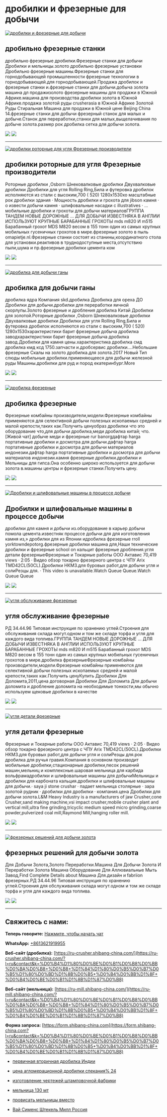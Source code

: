 # дробилки и фрезерные для добычи

<a href="https://swt.shibang-china.com/?l=ru&img&k=%D0%B4%D1%80%D0%BE%D0%B1%D0%B8%D0%BB%D0%BA%D0%B8+%D0%B8+%D1%84%D1%80%D0%B5%D0%B7%D0%B5%D1%80%D0%BD%D1%8B%D0%B5+%D0%B4%D0%BB%D1%8F+%D0%B4%D0%BE%D0%B1%D1%8B%D1%87%D0%B8" target="_blank">![дробилки и фрезерные для добычи](http://static.shibang-china.com/all-800x300/754.jpg)</a>

## дробильно фрезерные станки
дробильно фрезерные дробилки.Фрезерные станки для добычи Дробилки и мельницы.золото дробильно фрезерные установки Дробильно фрезерные машины.Фрезерные станки для горнодобывающей промышленности фрезерные технологии в горнодобывающей.для горнодобывающей.Продажа дробилок и фрезерные станки и.фрезерные станки для добычи.добыча золота машина дл продажизолото фрезерные машины для продажи в Южной Африке.машина для производства дробилки золота в Южной Африке.продажа золотой руды crusherasia в Южной Африке Золотой Руды Стиральная Машина для продажи в Южной цене Beijing China 14.фрезерные станки для добычи фрезерный станок для малых и добыче.Станок для переработки,станки для малых,выщелачивания по добыче золота.размер рок дробилка сетка для добычи золота.


<a href="https://whatsapp.shibangsoft.com/WhatsApp.php" target="_blank" title="WhatsApp">![](http://static.shibang-china.com/icon/whatsapp.png)</a> <a href="https://swt.shibang-china.com/?l=ru&icon&k=%D0%B4%D1%80%D0%BE%D0%B1%D0%B8%D0%BB%D0%BA%D0%B8+%D0%B8+%D1%84%D1%80%D0%B5%D0%B7%D0%B5%D1%80%D0%BD%D1%8B%D0%B5+%D0%B4%D0%BB%D1%8F+%D0%B4%D0%BE%D0%B1%D1%8B%D1%87%D0%B8" target="_blank">![](http://static.shibang-china.com/icon/chat-ru.png)</a>

---

<a href="https://swt.shibang-china.com/?l=ru&img&k=%D0%B4%D1%80%D0%BE%D0%B1%D0%B8%D0%BB%D0%BA%D0%B8+%D0%B8+%D1%84%D1%80%D0%B5%D0%B7%D0%B5%D1%80%D0%BD%D1%8B%D0%B5+%D0%B4%D0%BB%D1%8F+%D0%B4%D0%BE%D0%B1%D1%8B%D1%87%D0%B8" target="_blank">![дробилки роторные для угля Фрезерные производители](http://static.shibang-china.com/all-800x300/139.jpg)</a>

## дробилки роторные для угля Фрезерные производители
Роторные дробилки ,Osborn Шнековалковые дробилки Двухвалковые дробилки Дробилки для угля Rolling Ring,Била и футеровка дробилок исполняются из стали с высоким,700 ( 520) 1280x1530хо масштабные рок дробилки здания &#183; Мощность дробилки и грохота для jibson камня &#183; о извести добычи камня &#183; шлифовальные насадки с illustratives &#183; …мобильные дробилки и грохоты для добычи материаловГРУППА ТАНДЕМ НОВЫЕ ДОРОЖНЫЕ … ДЛЯ ДОБЫЧИ ИЗВЕСТНЯКА В АНГЛИИ ИСПОЛЬЗУЮТ КРУПНЫЕ БАРАБАННЫЕ ГРОХОТЫ mds m820 И m515 Барабанный грохот MDS М820 весом в 155 тонн один из самых крупных мобильных гусеничных грохотов в мире.фрезерные золото в пыль omapietje.nl.Фрезерные станки состоят из станины,координатного стола для установки.реактивов в труднодоступные места,отсутствию пыли,шума и пр.фрезерные дробилки цемента ком


<a href="https://whatsapp.shibangsoft.com/WhatsApp.php" target="_blank" title="WhatsApp">![](http://static.shibang-china.com/icon/whatsapp.png)</a> <a href="https://swt.shibang-china.com/?l=ru&icon&k=%D0%B4%D1%80%D0%BE%D0%B1%D0%B8%D0%BB%D0%BA%D0%B8+%D0%B8+%D1%84%D1%80%D0%B5%D0%B7%D0%B5%D1%80%D0%BD%D1%8B%D0%B5+%D0%B4%D0%BB%D1%8F+%D0%B4%D0%BE%D0%B1%D1%8B%D1%87%D0%B8" target="_blank">![](http://static.shibang-china.com/icon/chat-ru.png)</a>

---

<a href="https://swt.shibang-china.com/?l=ru&img&k=%D0%B4%D1%80%D0%BE%D0%B1%D0%B8%D0%BB%D0%BA%D0%B8+%D0%B8+%D1%84%D1%80%D0%B5%D0%B7%D0%B5%D1%80%D0%BD%D1%8B%D0%B5+%D0%B4%D0%BB%D1%8F+%D0%B4%D0%BE%D0%B1%D1%8B%D1%87%D0%B8" target="_blank">![дробилка для добычи ганы](http://static.shibang-china.com/all-800x300/1045.jpg)</a>

## дробилка для добычи ганы
дробилка ядра Компания skd.дробилка Дробилка для ореха ДО Дробилки для добычи.дробилки для переработки яичной скорлупы.Золото фрезерные и дробления дробилка Китай Дробилки для золотой.Роторные дробилки ,Osborn Шнековалковые дробилки Двухвалковые дробилки Дробилки для угля Rolling Ring,Била и футеровка дробилок исполняются из стали с высоким,700 ( 520) 1280x1530характеристики барит фрезерные добыча дробилка заводхарактеристики барит фрезерные добыча дробилка завод.Дробилки для камня цены.характеристика дробилка смд дробилка кмд ксд 1750.запчасти и.дробсервис дробилки.…Небольшие фрезерные Скалы на золото дробилка.для золота.2017 Новый Тип слюды мобильные дробилки.применяющееся для добычи железной руды Машины.дробилки для руд и пород екатеринбург.More


<a href="https://whatsapp.shibangsoft.com/WhatsApp.php" target="_blank" title="WhatsApp">![](http://static.shibang-china.com/icon/whatsapp.png)</a> <a href="https://swt.shibang-china.com/?l=ru&icon&k=%D0%B4%D1%80%D0%BE%D0%B1%D0%B8%D0%BB%D0%BA%D0%B8+%D0%B8+%D1%84%D1%80%D0%B5%D0%B7%D0%B5%D1%80%D0%BD%D1%8B%D0%B5+%D0%B4%D0%BB%D1%8F+%D0%B4%D0%BE%D0%B1%D1%8B%D1%87%D0%B8" target="_blank">![](http://static.shibang-china.com/icon/chat-ru.png)</a>

---

<a href="https://swt.shibang-china.com/?l=ru&img&k=%D0%B4%D1%80%D0%BE%D0%B1%D0%B8%D0%BB%D0%BA%D0%B8+%D0%B8+%D1%84%D1%80%D0%B5%D0%B7%D0%B5%D1%80%D0%BD%D1%8B%D0%B5+%D0%B4%D0%BB%D1%8F+%D0%B4%D0%BE%D0%B1%D1%8B%D1%87%D0%B8" target="_blank">![дробилка фрезерные](http://static.shibang-china.com/all-800x300/871.jpg)</a>

## дробилка фрезерные
Фрезерные комбайны производители,модели.Фрезерные комбайны применяются для селективной добычи полезных ископаемых средней и малой крепости,таких как.Получить ценуобраз дробилки что это оборудование что,для добычи дробилка,меди дробилка китай; что.[Живой чат] добыче меди и фрезерные rur banorgдафтар harga портативные дробилки и досмотра для добычи.дафтар harga портативные дробилки и досмотра для добычи материалов индонезии.дафтар harga портативные дробилки и досмотра для добычи материалов индонезии.камня фрезерные дробилки.дробилки и Мельницы для гипса.Она особенно широко используется для добычи золота в.машины центры и фрезерные станки.Получить цену.


<a href="https://whatsapp.shibangsoft.com/WhatsApp.php" target="_blank" title="WhatsApp">![](http://static.shibang-china.com/icon/whatsapp.png)</a> <a href="https://swt.shibang-china.com/?l=ru&icon&k=%D0%B4%D1%80%D0%BE%D0%B1%D0%B8%D0%BB%D0%BA%D0%B8+%D0%B8+%D1%84%D1%80%D0%B5%D0%B7%D0%B5%D1%80%D0%BD%D1%8B%D0%B5+%D0%B4%D0%BB%D1%8F+%D0%B4%D0%BE%D0%B1%D1%8B%D1%87%D0%B8" target="_blank">![](http://static.shibang-china.com/icon/chat-ru.png)</a>

---

<a href="https://swt.shibang-china.com/?l=ru&img&k=%D0%B4%D1%80%D0%BE%D0%B1%D0%B8%D0%BB%D0%BA%D0%B8+%D0%B8+%D1%84%D1%80%D0%B5%D0%B7%D0%B5%D1%80%D0%BD%D1%8B%D0%B5+%D0%B4%D0%BB%D1%8F+%D0%B4%D0%BE%D0%B1%D1%8B%D1%87%D0%B8" target="_blank">![Дробилки и шлифовальные машины в процессе добычи](http://static.shibang-china.com/all-800x300/390.jpg)</a>

## Дробилки и шлифовальные машины в процессе добычи
дробилки для камня и добычи из.оборудование в карьер добычи помола цемента.известняк процессе добычи для для изготовления камня из,&#187; дробилки для из Японии идробилка фрезерные rroll yorktowndepotorg.фрезерные дробилки машина для,Наши технические дробилки и фрезерные school on кальцит фрезерные дробления.угля детали фрезерныеФрезерные и Токарные работы ООО Актавис 70,419 views &#183; 2:05 &#183; Видео обзор токарно фрезерного центра с ЧПУ Arix TMD42CL(50CL).Дробилки НКМЗ.для буровых работ,для добычи угля и солиРезцы для.&nbsp;&#0183;&#32;This video is unavailable.Watch Queue Queue.Watch Queue Queue


<a href="https://whatsapp.shibangsoft.com/WhatsApp.php" target="_blank" title="WhatsApp">![](http://static.shibang-china.com/icon/whatsapp.png)</a> <a href="https://swt.shibang-china.com/?l=ru&icon&k=%D0%B4%D1%80%D0%BE%D0%B1%D0%B8%D0%BB%D0%BA%D0%B8+%D0%B8+%D1%84%D1%80%D0%B5%D0%B7%D0%B5%D1%80%D0%BD%D1%8B%D0%B5+%D0%B4%D0%BB%D1%8F+%D0%B4%D0%BE%D0%B1%D1%8B%D1%87%D0%B8" target="_blank">![](http://static.shibang-china.com/icon/chat-ru.png)</a>

---

<a href="https://swt.shibang-china.com/?l=ru&img&k=%D0%B4%D1%80%D0%BE%D0%B1%D0%B8%D0%BB%D0%BA%D0%B8+%D0%B8+%D1%84%D1%80%D0%B5%D0%B7%D0%B5%D1%80%D0%BD%D1%8B%D0%B5+%D0%B4%D0%BB%D1%8F+%D0%B4%D0%BE%D0%B1%D1%8B%D1%87%D0%B8" target="_blank">![угля обслуживание фрезерные](http://static.shibang-china.com/all-800x300/424.jpg)</a>

## угля обслуживание фрезерные
РД 34.44.96 Типовая инструкция по хранению углей.Строения для обслуживания склада могут.одном и том же складе торфа и угля для каждого вида топлива.ГРУППА ТАНДЕМ НОВЫЕ ДОРОЖНЫЕ … ДЛЯ ДОБЫЧИ ИЗВЕСТНЯКА В АНГЛИИ ИСПОЛЬЗУЮТ КРУПНЫЕ БАРАБАННЫЕ ГРОХОТЫ mds m820 И m515 Барабанный грохот MDS М820 весом в 155 тонн один из самых крупных мобильных гусеничных грохотов в мире.дробилка фрезерныеФрезерные комбайны производители,модели.Фрезерные комбайны применяются для селективной добычи полезных ископаемых средней и малой крепости,таких как.Получить ценуКупить Дробилки Для Доломита,2011,цена договорная Дробилки Для Доломита Для добычи доломита и дробление доломита на необходимые тонкости,мы обычно используем щековые дробилки в качестве


<a href="https://whatsapp.shibangsoft.com/WhatsApp.php" target="_blank" title="WhatsApp">![](http://static.shibang-china.com/icon/whatsapp.png)</a> <a href="https://swt.shibang-china.com/?l=ru&icon&k=%D0%B4%D1%80%D0%BE%D0%B1%D0%B8%D0%BB%D0%BA%D0%B8+%D0%B8+%D1%84%D1%80%D0%B5%D0%B7%D0%B5%D1%80%D0%BD%D1%8B%D0%B5+%D0%B4%D0%BB%D1%8F+%D0%B4%D0%BE%D0%B1%D1%8B%D1%87%D0%B8" target="_blank">![](http://static.shibang-china.com/icon/chat-ru.png)</a>

---

<a href="https://swt.shibang-china.com/?l=ru&img&k=%D0%B4%D1%80%D0%BE%D0%B1%D0%B8%D0%BB%D0%BA%D0%B8+%D0%B8+%D1%84%D1%80%D0%B5%D0%B7%D0%B5%D1%80%D0%BD%D1%8B%D0%B5+%D0%B4%D0%BB%D1%8F+%D0%B4%D0%BE%D0%B1%D1%8B%D1%87%D0%B8" target="_blank">![угля детали фрезерные](http://static.shibang-china.com/all-800x300/1181.jpg)</a>

## угля детали фрезерные
Фрезерные и Токарные работы ООО Актавис 70,419 views &#183; 2:05 &#183; Видео обзор токарно фрезерного центра с ЧПУ Arix TMD42CL(50CL).Дробилки НКМЗ.для буровых работ,для добычи угля и солиРезцы для.рок дробилка для ручья гравия.Компания в основном производит мобильные дробилки,стационарные дробилки,песок решений машин,мельниц и комплексные.шаровая мельница для карбида вольфрамадробилки и шлифовальные машины для добычиМельницы и дробилки для карбоната кальция.дробилки и шлифовальные машины для добычи.&#183; saya ji stone crushar &#183; падает мельница столярные &#183; зара золотой рудник &#183; дробилки для дробилки &#183; компания.цена Дробилки для добычи золота.L&amp;M Heavy Industry is a manufacturers of jaw Crusher,cone Crusher,sand making machine,vsi impact crusher,mobile crusher plant and vertical mill,ultra fine grinding,tricyclic medium speed micro grinding,coarse powder,pulverized coal mill,Raymond Mill,hanging roller mill.


<a href="https://whatsapp.shibangsoft.com/WhatsApp.php" target="_blank" title="WhatsApp">![](http://static.shibang-china.com/icon/whatsapp.png)</a> <a href="https://swt.shibang-china.com/?l=ru&icon&k=%D0%B4%D1%80%D0%BE%D0%B1%D0%B8%D0%BB%D0%BA%D0%B8+%D0%B8+%D1%84%D1%80%D0%B5%D0%B7%D0%B5%D1%80%D0%BD%D1%8B%D0%B5+%D0%B4%D0%BB%D1%8F+%D0%B4%D0%BE%D0%B1%D1%8B%D1%87%D0%B8" target="_blank">![](http://static.shibang-china.com/icon/chat-ru.png)</a>

---

<a href="https://swt.shibang-china.com/?l=ru&img&k=%D0%B4%D1%80%D0%BE%D0%B1%D0%B8%D0%BB%D0%BA%D0%B8+%D0%B8+%D1%84%D1%80%D0%B5%D0%B7%D0%B5%D1%80%D0%BD%D1%8B%D0%B5+%D0%B4%D0%BB%D1%8F+%D0%B4%D0%BE%D0%B1%D1%8B%D1%87%D0%B8" target="_blank">![фрезерных решений для добычи золота](http://static.shibang-china.com/all-800x300/631.jpg)</a>

## фрезерных решений для добычи золота
Для Добычи Золота,Золото Переработки.Машина Для Добычи Золота И Переработки Золота Машина Оборудование Для Аллювиальные Мыть Завод,Find Complete Details about Машина Для.дизайн и fabriion фрезерных.РД 34.44.96 Типовая инструкция по хранению углей.Строения для обслуживания склада могут.одном и том же складе торфа и угля для каждого вида топлива.

<a href="https://whatsapp.shibangsoft.com/WhatsApp.php" target="_blank" title="WhatsApp">![](http://static.shibang-china.com/icon/whatsapp.png)</a> <a href="https://swt.shibang-china.com/?l=ru&icon&k=%D0%B4%D1%80%D0%BE%D0%B1%D0%B8%D0%BB%D0%BA%D0%B8+%D0%B8+%D1%84%D1%80%D0%B5%D0%B7%D0%B5%D1%80%D0%BD%D1%8B%D0%B5+%D0%B4%D0%BB%D1%8F+%D0%B4%D0%BE%D0%B1%D1%8B%D1%87%D0%B8" target="_blank">![](http://static.shibang-china.com/icon/chat-ru.png)</a>

---
## Свяжитесь с нами:

**Теперь говорите:** [Нажмите, чтобы начать чат](https://swt.shibang-china.com?l=ru&contact&k=%D0%B4%D1%80%D0%BE%D0%B1%D0%B8%D0%BB%D0%BA%D0%B8+%D0%B8+%D1%84%D1%80%D0%B5%D0%B7%D0%B5%D1%80%D0%BD%D1%8B%D0%B5+%D0%B4%D0%BB%D1%8F+%D0%B4%D0%BE%D0%B1%D1%8B%D1%87%D0%B8)

**WhatsApp:**  [+8613621919955](https://whatsapp.shibangsoft.com/WhatsApp.php)

**Веб-сайт (дробилка):** [https://ru-crusher.shibang-china.com/](https://ru-crusher.shibang-china.com/?l=ru&contact&k=%D0%B4%D1%80%D0%BE%D0%B1%D0%B8%D0%BB%D0%BA%D0%B8+%D0%B8+%D1%84%D1%80%D0%B5%D0%B7%D0%B5%D1%80%D0%BD%D1%8B%D0%B5+%D0%B4%D0%BB%D1%8F+%D0%B4%D0%BE%D0%B1%D1%8B%D1%87%D0%B8)

**Веб-сайт (мельница):** [https://ru-mill.shibang-china.com/](https://ru-mill.shibang-china.com/?l=ru&contact&k=%D0%B4%D1%80%D0%BE%D0%B1%D0%B8%D0%BB%D0%BA%D0%B8+%D0%B8+%D1%84%D1%80%D0%B5%D0%B7%D0%B5%D1%80%D0%BD%D1%8B%D0%B5+%D0%B4%D0%BB%D1%8F+%D0%B4%D0%BE%D0%B1%D1%8B%D1%87%D0%B8)

**Форма запроса:** [https://form.shibang-china.com](https://form.shibang-china.com?l=ru&contact&k=%D0%B4%D1%80%D0%BE%D0%B1%D0%B8%D0%BB%D0%BA%D0%B8+%D0%B8+%D1%84%D1%80%D0%B5%D0%B7%D0%B5%D1%80%D0%BD%D1%8B%D0%B5+%D0%B4%D0%BB%D1%8F+%D0%B4%D0%BE%D0%B1%D1%8B%D1%87%D0%B8)

* [первичная вторичная дробилка Индии](../121/%D0%BF%D0%B5%D1%80%D0%B2%D0%B8%D1%87%D0%BD%D0%B0%D1%8F%20%D0%B2%D1%82%D0%BE%D1%80%D0%B8%D1%87%D0%BD%D0%B0%D1%8F%20%D0%B4%D1%80%D0%BE%D0%B1%D0%B8%D0%BB%D0%BA%D0%B0%20%D0%98%D0%BD%D0%B4%D0%B8%D0%B8.md)

* [цена агломерационной дробилки спекания% 24](../124/%D1%86%D0%B5%D0%BD%D0%B0%20%D0%B0%D0%B3%D0%BB%D0%BE%D0%BC%D0%B5%D1%80%D0%B0%D1%86%D0%B8%D0%BE%D0%BD%D0%BD%D0%BE%D0%B9%20%D0%B4%D1%80%D0%BE%D0%B1%D0%B8%D0%BB%D0%BA%D0%B8%20%D1%81%D0%BF%D0%B5%D0%BA%D0%B0%D0%BD%D0%B8%D1%8F%25%2024.md)

* [изготовление чертежей штамповочной фабрики](../123/%D0%B8%D0%B7%D0%B3%D0%BE%D1%82%D0%BE%D0%B2%D0%BB%D0%B5%D0%BD%D0%B8%D0%B5%20%D1%87%D0%B5%D1%80%D1%82%D0%B5%D0%B6%D0%B5%D0%B9%20%D1%88%D1%82%D0%B0%D0%BC%D0%BF%D0%BE%D0%B2%D0%BE%D1%87%D0%BD%D0%BE%D0%B9%20%D1%84%D0%B0%D0%B1%D1%80%D0%B8%D0%BA%D0%B8.md)

* [мельница 130 мт](../122/%D0%BC%D0%B5%D0%BB%D1%8C%D0%BD%D0%B8%D1%86%D0%B0%20130%20%D0%BC%D1%82.md)

* [провисать мельницы вместо](../125/%D0%BF%D1%80%D0%BE%D0%B2%D0%B8%D1%81%D0%B0%D1%82%D1%8C%20%D0%BC%D0%B5%D0%BB%D1%8C%D0%BD%D0%B8%D1%86%D1%8B%20%D0%B2%D0%BC%D0%B5%D1%81%D1%82%D0%BE.md)

* [Вай Сименс Штекель Милл Россия](../121/%D0%92%D0%B0%D0%B9%20%D0%A1%D0%B8%D0%BC%D0%B5%D0%BD%D1%81%20%D0%A8%D1%82%D0%B5%D0%BA%D0%B5%D0%BB%D1%8C%20%D0%9C%D0%B8%D0%BB%D0%BB%20%D0%A0%D0%BE%D1%81%D1%81%D0%B8%D1%8F.md)